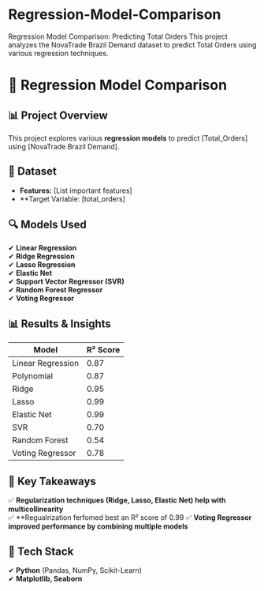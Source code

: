 # Regression-Model-Comparison
Regression Model Comparison: Predicting Total Orders This project analyzes the NovaTrade Brazil Demand dataset to predict Total Orders using various regression techniques. 
# 🚀 Regression Model Comparison

## 📊 Project Overview
This project explores various **regression models** to predict [Total_Orders] using [NovaTrade Brazil Demand].

## 📂 Dataset

- **Features:** [List important features]
- **Target Variable: [total_orders]

## 🔍 Models Used
✔ **Linear Regression**  
✔ **Ridge Regression**  
✔ **Lasso Regression**  
✔ **Elastic Net**  
✔ **Support Vector Regressor (SVR)**  
✔ **Random Forest Regressor**  
✔ **Voting Regressor**  

## 📊 Results & Insights
| Model | R² Score |
|--------|---------|
|Linear Regression | 0.87 |
|Polynomial| 0.87 |
| Ridge | 0.95 |
| Lasso | 0.99|
| Elastic Net | 0.99 |
| SVR | 0.70 | 
| Random Forest | 0.54 |
| Voting Regressor | 0.78 |

## 📌 Key Takeaways
✅ **Regularization techniques (Ridge, Lasso, Elastic Net) help with multicollinearity**  
✅ **Regualrization ferfomed best an R² score of 0.99
✅ **Voting Regressor improved performance by combining multiple models**  

## 🚀 Tech Stack
✔ **Python** (Pandas, NumPy, Scikit-Learn)  
✔ **Matplotlib, Seaborn**  

